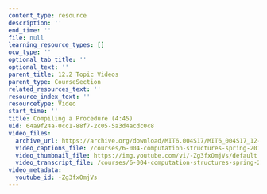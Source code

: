 ```yaml
---
content_type: resource
description: ''
end_time: ''
file: null
learning_resource_types: []
ocw_type: ''
optional_tab_title: ''
optional_text: ''
parent_title: 12.2 Topic Videos
parent_type: CourseSection
related_resources_text: ''
resource_index_text: ''
resourcetype: Video
start_time: ''
title: Compiling a Procedure (4:45)
uid: 64a9f24a-0cc1-88f7-2c05-5a3d4acdc0c8
video_files:
  archive_url: https://archive.org/download/MIT6.004S17/MIT6_004S17_12-02-04_300k.mp4
  video_captions_file: /courses/6-004-computation-structures-spring-2017/84bad997f5d65d37ad3d7424deff8514_-Zg3fxOmjVs.vtt
  video_thumbnail_file: https://img.youtube.com/vi/-Zg3fxOmjVs/default.jpg
  video_transcript_file: /courses/6-004-computation-structures-spring-2017/16b22a4b7bebce282212926947cd6e75_-Zg3fxOmjVs.pdf
video_metadata:
  youtube_id: -Zg3fxOmjVs
---
```

